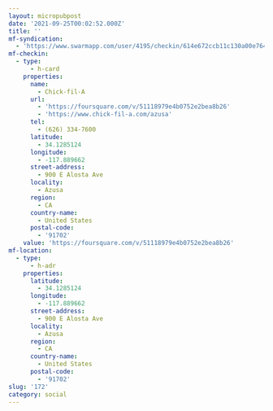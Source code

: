 ```yaml
---
layout: micropubpost
date: '2021-09-25T00:02:52.000Z'
title: ''
mf-syndication:
  - 'https://www.swarmapp.com/user/4195/checkin/614e672ccb11c130a00e7642'
mf-checkin:
  - type:
      - h-card
    properties:
      name:
        - Chick-fil-A
      url:
        - 'https://foursquare.com/v/51118979e4b0752e2bea8b26'
        - 'https://www.chick-fil-a.com/azusa'
      tel:
        - (626) 334-7600
      latitude:
        - 34.1285124
      longitude:
        - -117.889662
      street-address:
        - 900 E Alosta Ave
      locality:
        - Azusa
      region:
        - CA
      country-name:
        - United States
      postal-code:
        - '91702'
    value: 'https://foursquare.com/v/51118979e4b0752e2bea8b26'
mf-location:
  - type:
      - h-adr
    properties:
      latitude:
        - 34.1285124
      longitude:
        - -117.889662
      street-address:
        - 900 E Alosta Ave
      locality:
        - Azusa
      region:
        - CA
      country-name:
        - United States
      postal-code:
        - '91702'
slug: '172'
category: social
---
```

